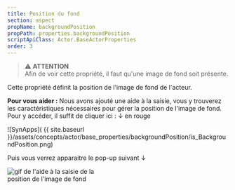 ```yaml
---
title: Position du fond
section: aspect
propName: backgroundPosition
propPath: properties.backgroundPosition
scriptApiClass: Actor.BaseActorProperties
order: 3
---
```

> ⚠️ **ATTENTION**<br>
Afin de voir cette propriété, il faut qu'une image de fond soit présente.<br>

Cette propriété définit la position de l'image de fond de l'acteur.

**Pour vous aider :**
Nous avons ajouté une aide à la saisie, vous y trouverez les caractéristiques nécessaires pour gérer la position de l'image de fond.<br>
Pour y accéder, il suffit de cliquer ici : ↓ en rouge<br>

![SynApps]( {{ site.baseurl }}/assets/concepts/actor/base_properties/backgroundPosition/is_BackgroundPosition.png)

Puis vous verrez apparaitre le pop-up suivant ↓<br>

<image src="/assets/concepts/actor/base_properties/backgroundPosition/Helper_BackgroundPosition.png" alt="gif de l'aide à la saisie de la position de l'image de fond" style="max-height: 50%; max-width: 50%;"/>
